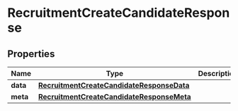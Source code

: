 

# RecruitmentCreateCandidateResponse


## Properties

| Name | Type | Description | Notes |
|------------ | ------------- | ------------- | -------------|
|**data** | [**RecruitmentCreateCandidateResponseData**](RecruitmentCreateCandidateResponseData.md) |  |  [optional] |
|**meta** | [**RecruitmentCreateCandidateResponseMeta**](RecruitmentCreateCandidateResponseMeta.md) |  |  [optional] |



